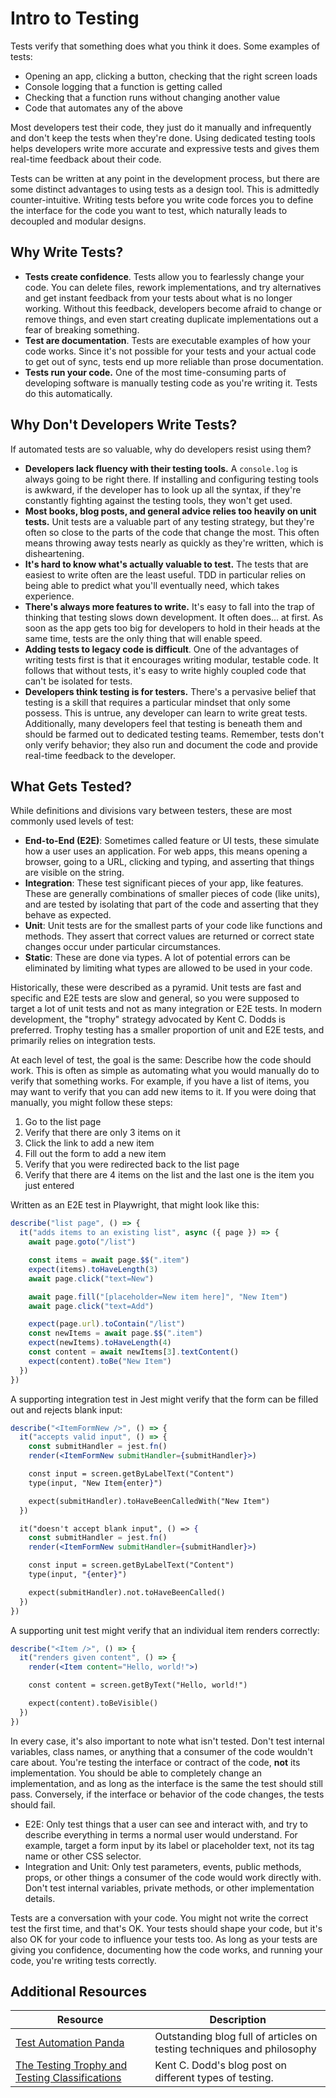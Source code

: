 # Intro to Testing

Tests verify that something does what you think it does. Some examples of tests:

* Opening an app, clicking a button, checking that the right screen loads
* Console logging that a function is getting called
* Checking that a function runs without changing another value
* Code that automates any of the above

Most developers test their code, they just do it manually and infrequently and don't keep the tests when they're done. Using dedicated testing tools helps developers write more accurate and expressive tests and gives them real-time feedback about their code.

Tests can be written at any point in the development process, but there are some distinct advantages to using tests as a design tool. This is admittedly counter-intuitive. Writing tests before you write code forces you to define the interface for the code you want to test, which naturally leads to decoupled and modular designs.

## Why Write Tests?

* **Tests create confidence**. Tests allow you to fearlessly change your code. You can delete files, rework implementations, and try alternatives and get instant feedback from your tests about what is no longer working. Without this feedback, developers become afraid to change or remove things, and even start creating duplicate implementations out a fear of breaking something.
* **Test are documentation**. Tests are executable examples of how your code works. Since it's not possible for your tests and your actual code to get out of sync, tests end up more reliable than prose documentation.
* **Tests run your code.** One of the most time-consuming parts of developing software is manually testing code as you're writing it. Tests do this automatically.

## Why Don't Developers Write Tests?

If automated tests are so valuable, why do developers resist using them?

* **Developers lack fluency with their testing tools.** A `console.log` is always going to be right there. If installing and configuring testing tools is awkward, if the developer has to look up all the syntax, if they're constantly fighting against the testing tools, they won't get used.
* **Most books, blog posts, and general advice relies too heavily on unit tests.** Unit tests are a valuable part of any testing strategy, but they're often so close to the parts of the code that change the most. This often means throwing away tests nearly as quickly as they're written, which is disheartening.
* **It's hard to know what's actually valuable to test.** The tests that are easiest to write often are the least useful. TDD in particular relies on being able to predict what you'll eventually need, which takes experience.
* **There's always more features to write.** It's easy to fall into the trap of thinking that testing slows down development. It often does... at first. As soon as the app gets too big for developers to hold in their heads at the same time, tests are the only thing that will enable speed.
* **Adding tests to legacy code is difficult**. One of the advantages of writing tests first is that it encourages writing modular, testable code. It follows that without tests, it's easy to write highly coupled code that can't be isolated for tests.
* **Developers think testing is for testers.** There's a pervasive belief that testing is a skill that requires a particular mindset that only some possess. This is untrue, any developer can learn to write great tests. Additionally, many developers feel that testing is beneath them and should be farmed out to dedicated testing teams. Remember, tests don't only verify behavior; they also run and document the code and provide real-time feedback to the developer.

## What Gets Tested?

While definitions and divisions vary between testers, these are most commonly used levels of test:

* **End-to-End (E2E)**: Sometimes called feature or UI tests, these simulate how a user uses an application. For web apps, this means opening a browser, going to a URL, clicking and typing, and asserting that things are visible on the string.
* **Integration**: These test significant pieces of your app, like features. These are generally combinations of smaller pieces of code (like units), and are tested by isolating that part of the code and asserting that they behave as expected.
* **Unit**: Unit tests are for the smallest parts of your code like functions and methods. They assert that correct values are returned or correct state changes occur under particular circumstances.
* **Static**: These are done via types. A lot of potential errors can be eliminated by limiting what types are allowed to be used in your code.

Historically, these were described as a pyramid. Unit tests are fast and specific and E2E tests are slow and general, so you were supposed to target a lot of unit tests and not as many integration or E2E tests. In modern development, the "trophy" strategy advocated by Kent C. Dodds is preferred. Trophy testing has a smaller proportion of unit and E2E tests, and primarily relies on integration tests.

At each level of test, the goal is the same: Describe how the code should work. This is often as simple as automating what you would manually do to verify that something works. For example, if you have a list of items, you may want to verify that you can add new items to it. If you were doing that manually, you might follow these steps:

1. Go to the list page
2. Verify that there are only 3 items on it
3. Click the link to add a new item
4. Fill out the form to add a new item
5. Verify that you were redirected back to the list page
6. Verify that there are 4 items on the list and the last one is the item you just entered

Written as an E2E test in Playwright, that might look like this:

```js
describe("list page", () => {
  it("adds items to an existing list", async ({ page }) => {
    await page.goto("/list")

    const items = await page.$$(".item")
    expect(items).toHaveLength(3)
    await page.click("text=New")

    await page.fill("[placeholder=New item here]", "New Item")
    await page.click("text=Add")

    expect(page.url).toContain("/list")
    const newItems = await page.$$(".item")
    expect(newItems).toHaveLength(4)
    const content = await newItems[3].textContent()
    expect(content).toBe("New Item")
  })
})
```

A supporting integration test in Jest might verify that the form can be filled out and rejects blank input:

```jsx
describe("<ItemFormNew />", () => {
  it("accepts valid input", () => {
    const submitHandler = jest.fn()
    render(<ItemFormNew submitHandler={submitHandler}>)

    const input = screen.getByLabelText("Content")
    type(input, "New Item{enter}")

    expect(submitHandler).toHaveBeenCalledWith("New Item")
  })

  it("doesn't accept blank input", () => {
    const submitHandler = jest.fn()
    render(<ItemFormNew submitHandler={submitHandler}>)

    const input = screen.getByLabelText("Content")
    type(input, "{enter}")

    expect(submitHandler).not.toHaveBeenCalled()
  })
})
```

A supporting unit test might verify that an individual item renders correctly:

```jsx
describe("<Item />", () => {
  it("renders given content", () => {
    render(<Item content="Hello, world!">)

    const content = screen.getByText("Hello, world!")

    expect(content).toBeVisible()
  })
})
```

In every case, it's also important to note what isn't tested. Don't test internal variables, class names, or anything that a consumer of the code wouldn't care about. You're testing the interface or contract of the code, **not** its implementation. You should be able to completely change an implementation, and as long as the interface is the same the test should still pass. Conversely, if the interface or behavior of the code changes, the tests should fail.

* E2E: Only test things that a user can see and interact with, and try to describe everything in terms a normal user would understand. For example, target a form input by its label or placeholder text, not its tag name or other CSS selector.
* Integration and Unit: Only test parameters, events, public methods, props, or other things a consumer of the code would work directly with. Don't test internal variables, private methods, or other implementation details.

Tests are a conversation with your code. You might not write the correct test the first time, and that's OK. Your tests should shape your code, but it's also OK for your code to influence your tests too. As long as your tests are giving you confidence, documenting how the code works, and running your code, you're writing tests correctly.

## Additional Resources

| Resource | Description |
| --- | --- |
| [Test Automation Panda](https://automationpanda.com/) | Outstanding blog full of articles on testing techniques and philosophy |
| [The Testing Trophy and Testing Classifications](https://kentcdodds.com/blog/the-testing-trophy-and-testing-classifications) | Kent C. Dodd's blog post on different types of testing. |
